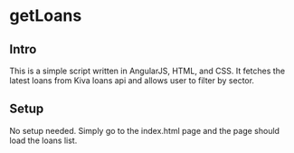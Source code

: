 # getLoans

## Intro
This is a simple script written in AngularJS, HTML, and CSS. It fetches the latest loans from Kiva loans api and allows user to filter by sector.  

## Setup
No setup needed. Simply go to the index.html page and the page should load the loans list.
